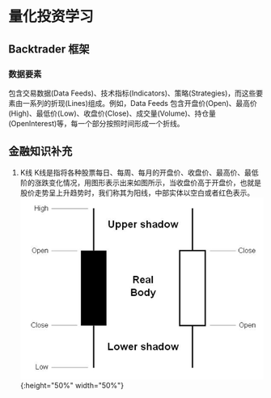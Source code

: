 # 量化投资学习
## Backtrader 框架
### 数据要素
包含交易数据(Data Feeds)、技术指标(Indicators)、策略(Strategies)，而这些要素由一系列的折现(Lines)组成。例如，Data Feeds 包含开盘价(Open)、最高价(High)、最低价(Low)、收盘价(Close)、成交量(Volume)、持仓量(Openlnterest)等，每一个部分按照时间形成一个折线。



## 金融知识补充
1. K线
K线是指将各种股票每日、每周、每月的开盘价、收盘价、最高价、最低阶的涨跌变化情况，用图形表示出来如图所示，当收盘价高于开盘价，也就是股价走势呈上升趋势时，我们称其为阳线，中部实体以空白或者红色表示。
![k线](https://github.com/Bounty-hunter/Q_Investment_learning/blob/main/image/K线图.jpg){:height="50%" width="50%"}

